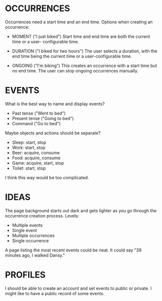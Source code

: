 OCCURRENCES
===========

Occurrences need a start time and an end time. Options when creating
an occurrence:

  - MOMENT ("I just biked")
    Start time and end time are both the current time or a user-
    configurable time.

  - DURATION ("I biked for two hours")
    The user selects a duration, with the end time being the current
    time or a user-configurable time.

  - ONGOING ("I'm biking")
    This creates an occurrence with a start time but no end time. The
    user can stop ongoing occurrences manually.



EVENTS
======

What is the best way to name and display events?

  - Past tense ("Went to bed")
  - Present tense ("Going to bed")
  - Command ("Go to bed")

Maybe objects and actions should be separate?

  - Sleep: start, stop
  - Work: start, stop
  - Beer: acquire, consume
  - Food: acquire, consume
  - Game: acquire, start, stop
  - Toilet: start, stop

I think this way would be too complicated.



IDEAS
=====

The page background starts out dark and gets lighter as you go
through the occurrence creation process. Levels:

  - Multiple events
  - Single event
  - Multiple occurrences
  - Single occurrence

A page listing the most recent events could be neat. It could say "39
minutes ago, I walked Dansy."



PROFILES
========

I should be able to create an account and set events to public or
private. I might like to have a public record of some events.